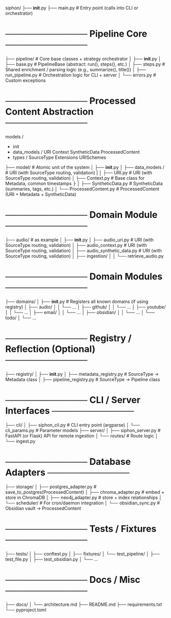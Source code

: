 siphon/
├── __init__.py
├── main.py                       # Entry point (calls into CLI or orchestrator)

# ───────────── Pipeline Core ─────────────
├── pipeline/                     # Core base classes + strategy orchestrator
│   ├── __init__.py
│   ├── base.py                   # PipelineBase (abstract: run(), steps(), etc.)
│   ├── steps.py                  # Shared enrichment / parsing logic (e.g., summarize(), title())
│   ├── run_pipeline.py           # Orchestration logic for CLI + server
│   └── errors.py                 # Custom exceptions

# ───────────── Processed Content Abstraction ─────────────
models /
- init
- data_models /
     URI
     Context
     SyntheticData
     ProcessedContent
- types /
     SourceType
     Extensions
     URISchemes



├── model/                        # Atomic unit of the system
│   ├── __init__.py
│   ├── data_models /             # URI (with SourceType routing, validation)
|   │   ├── URI.py                    # URI (with SourceType routing, validation)
│   ├── Context.py                # Base class for Metadata, common timestamps
├   │   ├── SyntheticData.py          # SyntheticData (summaries, tags, etc.)
│   └── ProcessedContent.py       # ProcessedContent (URI + Metadata + SyntheticData)


# ───────────── Domain Module ─────────────
├── audio/                        # as example
│   ├── __init__.py
│   ├── audio_uri.py              # URI (with SourceType routing, validation)
│   ├── audio_context.py          # URI (with SourceType routing, validation)
│   ├── audio_synthetic_data.py   # URI (with SourceType routing, validation)
│   ├── ingestion/
│   │   └── retrieve_audio.py




# ───────────── Domain Modules ─────────────
├── domains/
│   ├── __init__.py               # Registers all known domains (if using registry)
│   ├── audio/
│   │   └── ...
│   ├── github/
│   │   └── ...
│   ├── youtube/
│   │   └── ...
│   ├── email/
│   │   └── ...
│   ├── obsidian/
│   │   └── ...
│   └── todo/
│       └── ...

# ───────────── Registry / Reflection (Optional) ─────────────
├── registry/
│   ├── __init__.py
│   ├── metadata_registry.py      # SourceType → Metadata class
│   ├── pipeline_registry.py      # SourceType → Pipeline class

# ───────────── CLI / Server Interfaces ─────────────
├── cli/
│   ├── siphon_cli.py             # CLI entry point (argparse)
│   └── cli_params.py             # Parameter models
├── server/
│   ├── siphon_server.py          # FastAPI (or Flask) API for remote ingestion
│   └── routes/                   # Route logic
│       └── ingest.py

# ───────────── Database Adapters ─────────────
├── storage/
│   ├── postgres_adapter.py       # save_to_postgres(ProcessedContent)
│   ├── chroma_adapter.py         # embed + store in ChromaDB
│   ├── neo4j_adapter.py          # store + index relationships
│   └── scheduler/                # For cron/daemon integration
│       └── obsidian_sync.py      # Obsidian vault → ProcessedContent

# ───────────── Tests / Fixtures ─────────────
├── tests/
│   ├── conftest.py
│   ├── fixtures/
│   └── test_pipeline/
│       ├── test_file.py
│       ├── test_obsidian.py
│       └── ...

# ───────────── Docs / Misc ─────────────
├── docs/
│   └── architecture.md
├── README.md
├── requirements.txt
└── pyproject.toml
